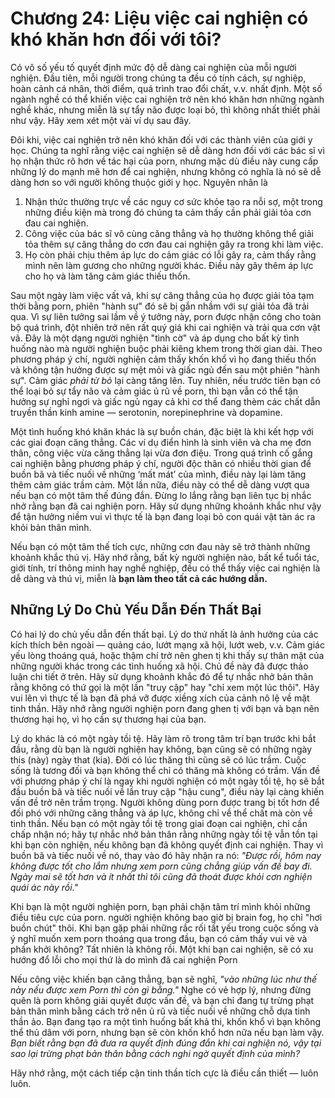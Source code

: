 # Chương 24: Liệu việc cai nghiện có khó khăn hơn đối với tôi?

Có vô số yếu tố quyết định mức độ dễ dàng cai nghiện của mỗi người nghiện. Đầu tiên, mỗi người trong chúng ta đều có tính cách, sự nghiệp, hoàn cảnh cá nhân, thời điểm, quá trình trao đổi chất, v.v. nhất định. Một số ngành nghề có thể khiến việc cai nghiện trở nên khó khăn hơn những ngành nghề khác, nhưng miễn là sự tẩy não được loại bỏ, thì không nhất thiết phải như vậy. Hãy xem xét một vài ví dụ sau đây.

Đôi khi, việc cai nghiện trở nên khó khăn đối với các thành viên của giới y học. Chúng ta nghĩ rằng việc cai nghiện sẽ dễ dàng hơn đối với các bác sĩ vì họ nhận thức rõ hơn về tác hại của porn, nhưng mặc dù điều này cung cấp những lý do mạnh mẽ hơn để cai nghiện, nhưng không có nghĩa là nó sẽ dễ dàng hơn so với người không thuộc giới y học. Nguyên nhân là

1. Nhận thức thường trực về các nguy cơ sức khỏe tạo ra nỗi sợ, một trong những điều kiện mà trong đó chúng ta cảm thấy cần phải giải tỏa cơn đau cai nghiện.
2. Công việc của bác sĩ vô cùng căng thẳng và họ thường không thể giải tỏa thêm sự căng thẳng do cơn đau cai nghiện gây ra trong khi làm việc.
3. Họ còn phải chịu thêm áp lực do cảm giác có lỗi gây ra, cảm thấy rằng mình nên làm gương cho những người khác. Điều này gây thêm áp lực cho họ và làm tăng cảm giác thiếu thốn.

Sau một ngày làm việc vất vả, khi sự căng thẳng của họ được giải tỏa tạm thời bằng porn, phiên "hành sự" đó sẽ bị gắn nhầm với sự giải tỏa đã trải qua. Vì sự liên tưởng sai lầm về ý tưởng này, porn được nhận công cho toàn bộ quá trình, đột nhiên trở nên rất quý giá khi cai nghiện và trải qua cơn vật vã. Đây là một dạng người nghiện "tình cờ" và áp dụng cho bất kỳ tình huống nào mà người nghiện buộc phải kiêng khem trong thời gian dài. Theo phương pháp ý chí, người nghiện cảm thấy khốn khổ vì họ đang thiếu thốn và không tận hưởng được sự mệt mỏi và giấc ngủ đến sau một phiên "hành sự". Cảm giác *phải từ bỏ* lại càng tăng lên. Tuy nhiên, nếu trước tiên bạn có thể loại bỏ sự tẩy não và cảm giác ủ rũ về porn, thì bạn vẫn có thể tận hưởng sự nghỉ ngơi và giấc ngủ ngay cả khi cơ thể đang thèm các chất dẫn truyền thần kinh amine — serotonin, norepinephrine và dopamine.

Một tình huống khó khăn khác là sự buồn chán, đặc biệt là khi kết hợp với các giai đoạn căng thẳng. Các ví dụ điển hình là sinh viên và cha mẹ đơn thân, công việc vừa căng thẳng lại vừa đơn điệu. Trong quá trình cố gắng cai nghiện bằng phương pháp ý chí, người độc thân có nhiều thời gian để buồn bã và tiếc nuối về những ‘mất mát’ của mình, điều này lại làm tăng thêm cảm giác trầm cảm. Một lần nữa, điều này có thể dễ dàng vượt qua nếu bạn có một tâm thế đúng đắn. Đừng lo lắng rằng bạn liên tục bị nhắc nhở rằng bạn đã cai nghiện porn. Hãy sử dụng những khoảnh khắc như vậy để tận hưởng niềm vui vì thực tế là bạn đang loại bỏ con quái vật tàn ác ra khỏi bản thân mình.

Nếu bạn có một tâm thế tích cực, những cơn đau này sẽ trở thành những khoảnh khắc thú vị. Hãy nhớ rằng, bất kỳ người nghiện nào, bất kể tuổi tác, giới tính, trí thông minh hay nghề nghiệp, đều có thể thấy việc cai nghiện là dễ dàng và thú vị, miễn là **bạn làm theo tất cả các hướng dẫn.**

## Những Lý Do Chủ Yếu Dẫn Đến Thất Bại

Có hai lý do chủ yếu dẫn đến thất bại. Lý do thứ nhất là ảnh hưởng của các kích thích bên ngoài — quảng cáo, lướt mạng xã hội, lướt web, v.v. Cảm giác yếu lòng thoáng quá, hoặc thậm chí trở nên ghen tị khi thấy sự thân mật của những người khác trong các tình huống xã hội. Chủ đề này đã được thảo luận chi tiết ở trên. Hãy sử dụng khoảnh khắc đó để tự nhắc nhở bản thân rằng không có thứ gọi là một lần "truy cập" hay "chỉ xem một lúc thôi". Hãy vui lên vì thực tế là bạn đã phá vỡ được xiềng xích của cảnh nô lệ về mặt tinh thần. Hãy nhớ rằng người nghiện porn đang ghen tị với bạn và bạn nên thương hại họ, vì họ cần sự thương hại của bạn.

Lý do khác là có một ngày tồi tệ. Hãy làm rõ trong tâm trí bạn trước khi bắt đầu, rằng dù bạn là người nghiện hay không, bạn cũng sẽ có những ngày this (này) ngày that (kia). Đời có lúc thăng thì cũng sẽ có lúc trầm. Cuộc sống là tương đối và bạn không thể chỉ có thăng mà không có trầm. Vấn đề với phương pháp ý chí là ngay khi người nghiện có một ngày tồi tệ, họ sẽ bắt đầu buồn bã và tiếc nuối về lần truy cập "hậu cung", điều này lại càng khiến vấn đề trở nên trầm trọng. Người không dùng porn được trang bị tốt hơn để đối phó với những căng thẳng và áp lực, không chỉ về thể chất mà còn về tinh thần. Nếu bạn có một ngày tồi tệ trong giai đoạn cai nghiện, chỉ cần chấp nhận nó; hãy tự nhắc nhở bản thân rằng những ngày tồi tệ vẫn tồn tại khi bạn còn nghiện, nếu không bạn đã không quyết định cai nghiện. Thay vì buồn bã và tiếc nuối về nó, thay vào đó hãy nhận ra nó: *"Được rồi, hôm nay không được tốt cho lắm nhưng xem porn cũng chẳng giúp vấn đề bay đi. Ngày mai sẽ tốt hơn và ít nhất thì tôi cũng đã thoát được khỏi cơn nghiện quái ác này rồi."*

Khi bạn là một người nghiện porn, bạn phải chặn tâm trí mình khỏi những điều tiêu cực của porn. người nghiện không bao giờ bị brain fog, họ chỉ "hơi buồn chút" thôi. Khi bạn gặp phải những rắc rối tất yếu trong cuộc sống và ý nghĩ muốn xem porn thoáng qua trong đầu, bạn có cảm thấy vui vẻ và phấn khởi không? Tất nhiên là không rồi. Một khi bạn cai nghiện, sẽ có xu hướng đổ lỗi cho mọi thứ là do mình đã cai nghiện Porn

Nếu công việc khiến bạn căng thẳng, bạn sẽ nghĩ, *"vào những lúc như thế này nếu được xem Porn thì còn gì bằng."* Nghe có vẻ hợp lý, nhưng đừng quên là porn không giải quyết được vấn đề, và bạn chỉ đang tự trừng phạt bản thân mình bằng cách trở nên ủ rũ và tiếc nuối về những chỗ dựa tinh thần ảo. Bạn đang tạo ra một tình huống bất khả thi, khốn khổ vì bạn không thể thủ dâm với porn, nhưng bạn sẽ còn khốn khổ hơn nữa nếu bạn làm vậy. *Bạn biết rằng bạn đã đưa ra quyết định đúng đắn khi cai nghiện nó, vậy tại sao lại trừng phạt bản thân bằng cách nghi ngờ quyết định của mình?*

Hãy nhớ rằng, một cách tiếp cận tinh thần tích cực là điều cần thiết — luôn luôn.

